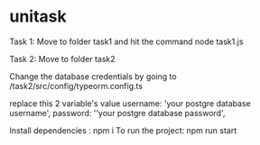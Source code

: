 # unitask

Task 1:
Move to folder task1 and hit the command node task1.js


Task 2:
Move to folder task2

Change the database credentials by going to /task2/src/config/typeorm.config.ts

replace this 2 variable's value
username: 'your postgre database username',
password: ''your postgre database password',
    
Install dependencies : npm i
To run the project: npm run start
